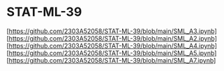 # STAT-ML-39
[https://github.com/2303A52058/STAT-ML-39/blob/main/SML_A3.ipynb]
[https://github.com/2303A52058/STAT-ML-39/blob/main/SML_A2.ipynb]
[https://github.com/2303A52058/STAT-ML-39/blob/main/SML_A4.ipynb]
[https://github.com/2303A52058/STAT-ML-39/blob/main/SML_A5.ipynb]
[https://github.com/2303A52058/STAT-ML-39/blob/main/SML_A7.ipynb]
